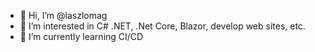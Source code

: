 - 👋 Hi, I’m @laszlomag
- 👀 I’m interested in C# .NET, .Net Core, Blazor, develop web sites, etc.
- 🌱 I’m currently learning CI/CD
<!---
laszlomag/laszlomag is a ✨ special ✨ repository because its `README.md` (this file) appears on your GitHub profile.
You can click the Preview link to take a look at your changes.
--->
